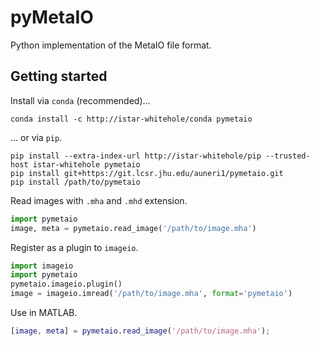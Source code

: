 # pyMetaIO

Python implementation of the MetaIO file format.

## Getting started

Install via `conda` (recommended)...

```shell
conda install -c http://istar-whitehole/conda pymetaio
```

... or via `pip`.

```shell
pip install --extra-index-url http://istar-whitehole/pip --trusted-host istar-whitehole pymetaio
pip install git+https://git.lcsr.jhu.edu/auneri1/pymetaio.git
pip install /path/to/pymetaio
```

Read images with `.mha` and `.mhd` extension.

```python
import pymetaio
image, meta = pymetaio.read_image('/path/to/image.mha')
```

Register as a plugin to `imageio`.

```python
import imageio
import pymetaio
pymetaio.imageio.plugin()
image = imageio.imread('/path/to/image.mha', format='pymetaio')
```

Use in MATLAB.

```matlab
[image, meta] = pymetaio.read_image('/path/to/image.mha');
```
